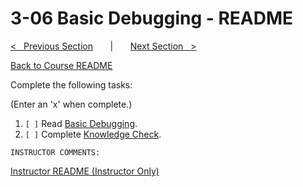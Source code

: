 
# 3-06 Basic Debugging - README

[<&nbsp;&nbsp; Previous Section](../3-05_basic_operations/README.md) 
&nbsp;&nbsp;&nbsp;&nbsp;&nbsp; | &nbsp;&nbsp;&nbsp;&nbsp;&nbsp; 
[Next Section &nbsp;&nbsp;>](../3-07_arithmetic_operations/README.md)

[Back to Course README](../README.md)


Complete the following tasks:

(Enter an 'x' when complete.)

1. `[ ]` Read [Basic Debugging](1_basic_debugging.md).
2. `[ ]` Complete [Knowledge Check](2_knowledge_check.md).

```
INSTRUCTOR COMMENTS:  
```

[Instructor README (Instructor Only)](.instructor/README.md)


<!--- End of file. --->

